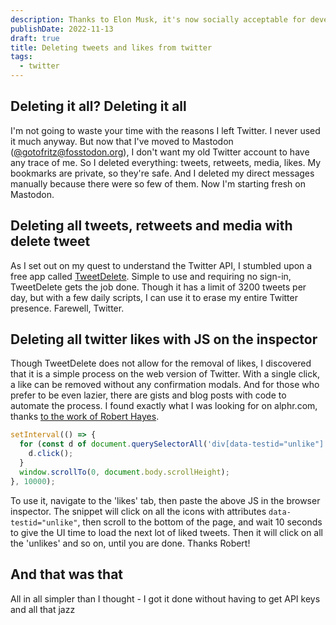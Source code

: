 ```yaml
---
description: Thanks to Elon Musk, it's now socially acceptable for developers to ditch their Twitter accounts. While I'm keeping mine because I enjoy tinkering with the API, I recently decided to delete all of my tweets and start fresh. I like to think of it as a "quiet quitting"
publishDate: 2022-11-13
draft: true
title: Deleting tweets and likes from twitter
tags:
  - twitter
---
```


## Deleting it all? Deleting it all

I'm not going to waste your time with the reasons I left Twitter. I never used it much anyway. But now that I've moved to Mastodon ([@gotofritz@fosstodon.org](https://fosstodon.org/@gotofritz)), I don't want my old Twitter account to have any trace of me. So I deleted everything: tweets, retweets, media, likes. My bookmarks are private, so they're safe. And I deleted my direct messages manually because there were so few of them. Now I'm starting fresh on Mastodon.

## Deleting all tweets, retweets and media with delete tweet

As I set out on my quest to understand the Twitter API, I stumbled upon a free app called [TweetDelete](https://tweetdelete.net/). Simple to use and requiring no sign-in, TweetDelete gets the job done. Though it has a limit of 3200 tweets per day, but with a few daily scripts, I can use it to erase my entire Twitter presence. Farewell, Twitter.

## Deleting all twitter likes with JS on the inspector

Though TweetDelete does not allow for the removal of likes, I discovered that it is a simple process on the web version of Twitter. With a single click, a like can be removed without any confirmation modals. And for those who prefer to be even lazier, there are gists and blog posts with code to automate the process. I found exactly what I was looking for on alphr.com, thanks [to the work of Robert Hayes](https://www.alphr.com/delete-all-twitter-likes/).

```js
setInterval(() => {
  for (const d of document.querySelectorAll('div[data-testid="unlike"]')) {
    d.click();
  }
  window.scrollTo(0, document.body.scrollHeight);
}, 10000);
```

To use it, navigate to the 'likes' tab, then paste the above JS in the browser inspector. The snippet will click on all the icons with attributes `data-testid="unlike"`, then scroll to the bottom of the page, and wait 10 seconds to give the UI time to load the next lot of liked tweets. Then it will click on all the 'unlikes' and so on, until you are done. Thanks Robert!

## And that was that

All in all simpler than I thought - I got it done without having to get API keys and all that jazz
